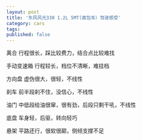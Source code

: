 ```yaml
---
layout: post
title: '东风风光330 1.2L 5MT(面包车）驾驶感受'
category: cars
tags: 
published: false
---
```


离合
行程很长，踩比较费力，结合点比较难找

手动变速箱
行程较长，档位不清晰，难挂档

方向盘
虚伪很大，很轻，不线性

刹车
前半段刹不住，没信心，不线性

油门
中低段给油很窜，很有劲，后段只剩干吼，不线性

底盘
车身轻，后驱，转向轻巧

悬架
平路还行，很软很颠，侧倾支撑不足
